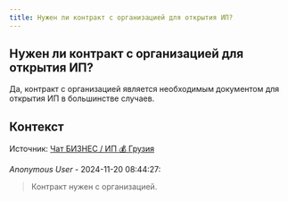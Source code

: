 ```yaml
---
title: Нужен ли контракт с организацией для открытия ИП?
---
```


## Нужен ли контракт с организацией для открытия ИП?

Да, контракт с организацией является необходимым документом для открытия ИП в большинстве случаев.

## Контекст

Источник: [Чат БИЗНЕС / ИП 💰 Грузия](https://t.me/ip_ge)

_Anonymous User_ - 2024-11-20 08:44:27:

> Контракт нужен с организацией.
